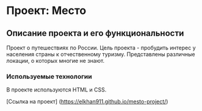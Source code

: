 # Проект: Место

## Описание проекта и его функциональности

Проект о путешествиях по России.
Цель проекта - пробудить интерес у населения страны к отчественному туризму.
Представлены различные локации, о которых многие не знают.

### Используемые технологии

В проекте используются HTML и CSS.

[Ссылка на проект]
(https://elkhan911.github.io/mesto-project/)
